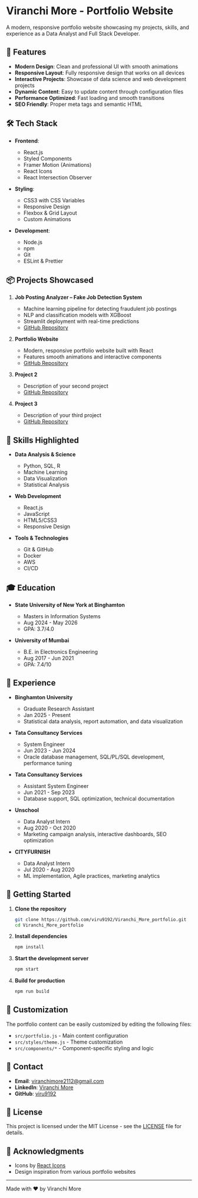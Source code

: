 # Viranchi More - Portfolio Website

A modern, responsive portfolio website showcasing my projects, skills, and experience as a Data Analyst and Full Stack Developer.

## 🚀 Features

- **Modern Design**: Clean and professional UI with smooth animations
- **Responsive Layout**: Fully responsive design that works on all devices
- **Interactive Projects**: Showcase of data science and web development projects
- **Dynamic Content**: Easy to update content through configuration files
- **Performance Optimized**: Fast loading and smooth transitions
- **SEO Friendly**: Proper meta tags and semantic HTML

## 🛠️ Tech Stack

- **Frontend**:
  - React.js
  - Styled Components
  - Framer Motion (Animations)
  - React Icons
  - React Intersection Observer

- **Styling**:
  - CSS3 with CSS Variables
  - Responsive Design
  - Flexbox & Grid Layout
  - Custom Animations

- **Development**:
  - Node.js
  - npm
  - Git
  - ESLint & Prettier

## 📦 Projects Showcased

1. **Job Posting Analyzer – Fake Job Detection System**
   - Machine learning pipeline for detecting fraudulent job postings
   - NLP and classification models with XGBoost
   - Streamlit deployment with real-time predictions
   - [GitHub Repository](https://github.com/viru9192/job-posting-analyzer)

2. **Portfolio Website**
   - Modern, responsive portfolio website built with React
   - Features smooth animations and interactive components
   - [GitHub Repository](https://github.com/viru9192/Viranchi_More_portfolio)

3. **Project 2**
   - Description of your second project
   - [GitHub Repository](https://github.com/viru9192/project2)

4. **Project 3**
   - Description of your third project
   - [GitHub Repository](https://github.com/viru9192/project3)

## 🎯 Skills Highlighted

- **Data Analysis & Science**
  - Python, SQL, R
  - Machine Learning
  - Data Visualization
  - Statistical Analysis

- **Web Development**
  - React.js
  - JavaScript
  - HTML5/CSS3
  - Responsive Design

- **Tools & Technologies**
  - Git & GitHub
  - Docker
  - AWS
  - CI/CD

## 🎓 Education

- **State University of New York at Binghamton**
  - Masters in Information Systems
  - Aug 2024 - May 2026
  - GPA: 3.7/4.0

- **University of Mumbai**
  - B.E. in Electronics Engineering
  - Aug 2017 - Jun 2021
  - GPA: 7.4/10

## 💼 Experience

- **Binghamton University**
  - Graduate Research Assistant
  - Jan 2025 - Present
  - Statistical data analysis, report automation, and data visualization

- **Tata Consultancy Services**
  - System Engineer
  - Jun 2023 - Jun 2024
  - Oracle database management, SQL/PL/SQL development, performance tuning

- **Tata Consultancy Services**
  - Assistant System Engineer
  - Jun 2021 - Sep 2023
  - Database support, SQL optimization, technical documentation

- **Unschool**
  - Data Analyst Intern
  - Aug 2020 - Oct 2020
  - Marketing campaign analysis, interactive dashboards, SEO optimization

- **CITYFURNISH**
  - Data Analyst Intern
  - Jul 2020 - Aug 2020
  - ML implementation, Agile practices, marketing analytics

## 🚀 Getting Started

1. **Clone the repository**
   ```bash
   git clone https://github.com/viru9192/Viranchi_More_portfolio.git
   cd Viranchi_More_portfolio
   ```

2. **Install dependencies**
   ```bash
   npm install
   ```

3. **Start the development server**
   ```bash
   npm start
   ```

4. **Build for production**
   ```bash
   npm run build
   ```

## 📝 Customization

The portfolio content can be easily customized by editing the following files:

- `src/portfolio.js` - Main content configuration
- `src/styles/theme.js` - Theme customization
- `src/components/*` - Component-specific styling and logic

## 📱 Contact

- **Email**: viranchimore2112@gmail.com
- **LinkedIn**: [Viranchi More](https://www.linkedin.com/in/viranchimore/)
- **GitHub**: [viru9192](https://github.com/viru9192)

## 📄 License

This project is licensed under the MIT License - see the [LICENSE](LICENSE) file for details.

## 🙏 Acknowledgments

- Icons by [React Icons](https://react-icons.github.io/react-icons/)
- Design inspiration from various portfolio websites

---

Made with ❤️ by Viranchi More
